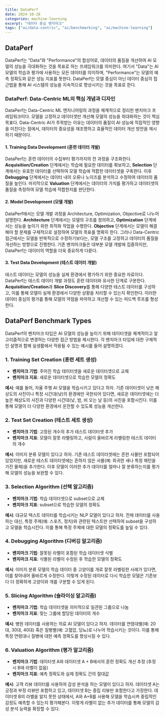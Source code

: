 ```yaml
---
title: DataPerf
date: 2024-10-28
categories: machine-learning
excerpt: "데이터 중심 벤치마크"
tags: ["ai/data-centric", "ai/benchmarking", "ai/machine-learning"]
---
```


## DataPerf

DataPerf는 "Data"와 "Performance"의 합성어로, 데이터의 품질을 개선하여 AI 모델의 성능을 극대화하는 것을 목표로 하는 프레임워크를 의미한다. 여기서 "Data"는 AI 모델의 학습과 평가에 사용하는 모든 데이터를 의미하며, "Performance"는 모델의 예측 정확도와 같은 성능 지표를 뜻한다. DataPerf는 모델 중심이 아닌 데이터 중심의 접근법을 통해 AI 시스템의 성능을 지속적으로 향상시키는 것을 목표로 한다.

### DataPerf: Data-Centric ML의 핵심 개념과 디자인

DataPerf는 Data-Centric ML 엔지니어링의 과정을 체계적으로 정리한 벤치마크 프레임워크이다. 모델을 고정하고 데이터셋만 개선해 모델의 성능을 최대화하는 것이 핵심 목표다. Data-Centric AI가 주목받는 이유는 데이터의 품질이 AI 성능에 직접적인 영향을 미친다는 점에서, 데이터의 중요성을 재조명하고 효율적인 데이터 개선 방안을 제시하기 때문이다.

#### 1. Training Data Development (훈련 데이터 개발)

DataPerf는 훈련 데이터의 수집부터 평가까지의 전 과정을 구조화한다. **Acquisition/Creation** 단계에서는 학습에 필요한 데이터를 확보하고, **Selection** 단계에서는 유효한 데이터를 선택하여 모델 학습에 적합한 데이터셋을 구축한다. 이후 **Debugging** 단계에서는 데이터 내의 오류나 노이즈를 분석하고 수정하여 데이터의 품질을 높인다. 마지막으로 **Valuation** 단계에서는 데이터의 가치를 평가하고 데이터셋의 품질을 측정하여 모델 학습에 적합한지를 판단한다.

#### 2. Model Development (모델 개발)

DataPerf에서는 모델 개발 과정을 Architecture, Optimization, Objective로 나누어 설명한다. **Architecture** 단계에서는 모델의 구조를 정의하고, **Optimization** 단계에서는 성능을 높이기 위한 최적화 작업을 수행한다. **Objective** 단계에서는 모델이 해결해야 할 문제를 구체적으로 설정하여 모델의 목표를 명확히 한다. 그러나 Data-Centric 접근에서는 모델을 반복적으로 수정하기보다는, 모델 구조를 고정하고 데이터의 품질을 개선하는 방향으로 진행한다. 기존 벤치마크들은 대부분 모델 개발에 집중하지만, DataPerf는 데이터의 역할을 더욱 중요하게 다룬다.

#### 3. Test Data Development (테스트 데이터 개발)

테스트 데이터는 모델의 성능을 실제 환경에서 평가하기 위한 중요한 자료이다. DataPerf는 테스트 데이터 개발 과정도 훈련 데이터와 유사한 단계로 구분한다. **Acquisition/Creation**과 **Slice Discovery**를 통해 다양한 테스트 데이터를 구성하고, 이를 통해 모델이 실제 환경에서 다양한 상황을 처리할 수 있는지 확인한다. 이러한 데이터 중심의 평가를 통해 모델의 약점을 파악하고 개선할 수 있는 피드백 루프를 형성한다.

## DataPerf Benchmark Types

DataPerf의 벤치마크 타입은 AI 모델의 성능을 높이기 위해 데이터셋을 체계적이고 알고리즘적으로 변경하는 다양한 접근 방법을 제시한다. 각 벤치마크 타입에 대한 구체적인 설명과 함께 실생활에서 적용될 수 있는 예시를 들어 설명하겠다.

### 1. Training Set Creation (훈련 세트 생성)

- **벤치마크 기법**: 주어진 학습 데이터셋을 새로운 데이터셋으로 교체
- **벤치마크 지표**: 새로운 데이터셋으로 학습한 모델의 정확도

**예시**: 예를 들어, 자율 주행 AI 모델을 학습시키고 있다고 하자. 기존 데이터셋이 낮은 해상도의 사진이나 특정 시간대(낮)의 환경에만 국한되어 있다면, 새로운 데이터셋에는 더 높은 해상도의 사진과 다양한 시간대(낮, 밤, 비 오는 날 등)의 사진을 포함시킨다. 이를 통해 모델이 더 다양한 환경에서 운전할 수 있도록 성능을 개선한다.

### 2. Test Set Creation (테스트 세트 생성)

- **벤치마크 기법**: 고정된 개수의 추가 테스트 데이터셋 추가
- **벤치마크 지표**: 모델이 잘못 라벨링하고, 사람이 올바르게 라벨링한 테스트 데이터의 개수

**예시**: 이미지 분류 모델이 있다고 하자. 기존 테스트 데이터셋에는 흔한 사물만 포함되어 있었지만, 새로운 테스트 데이터셋에는 흔하지 않은 사물(예: 희귀한 새나 특정 패턴을 가진 물체)을 추가한다. 이후 모델이 이러한 추가 데이터를 얼마나 잘 분류하는지를 평가해 모델의 성능을 보완할 수 있다.

### 3. Selection Algorithm (선택 알고리즘)

- **벤치마크 기법**: 학습 데이터셋으로 subset으로 교체
- **벤치마크 지표**: subset으로 학습한 모델의 정확도

**예시**: 대규모 텍스트 데이터를 학습시키는 NLP 모델이 있다고 하자. 전체 데이터를 사용하는 대신, 특정 주제(예: 스포츠, 정치)와 관련된 텍스트만 선택하여 subset을 구성하고 모델을 학습시킨다. 이를 통해 특정 주제에 대한 모델의 정확도를 높일 수 있다.

### 4. Debugging Algorithm (디버깅 알고리즘)

- **벤치마크 기법**: 잘못된 라벨이 포함된 학습 데이터셋 식별
- **벤치마크 지표**: 식별된 라벨이 수정된 후 학습한 모델의 정확도

**예시**: 이미지 분류 모델의 학습 데이터 중 고양이를 개로 잘못 라벨링한 사례가 있다면, 이를 찾아내어 올바르게 수정한다. 이렇게 수정된 데이터로 다시 학습한 모델은 기존보다 더 정확하게 고양이와 개를 구분할 수 있게 된다.

### 5. Slicing Algorithm (슬라이싱 알고리즘)

- **벤치마크 기법**: 학습 데이터셋을 의미적으로 일관된 그룹으로 나눔
- **벤치마크 지표**: 맞는 그룹에 할당된 데이터의 개수

**예시**: 병원 데이터를 사용하는 의료 AI 모델이 있다고 하자. 데이터를 연령대별(예: 20대, 30대, 40대) 혹은 질병별(예: 고혈압, 당뇨)로 나누어 학습시키는 것이다. 이를 통해 특정 연령대나 질병에 대한 예측 정확도를 향상시킬 수 있다.

### 6. Valuation Algorithm (평가 알고리즘)

- **벤치마크 기법**: 데이터셋 A와 데이터셋 A + B에서의 훈련 정확도 개선 추정 (추정 시 B에 라벨이 없음)
- **벤치마크 지표**: 예측 정확도와 실제 정확도 간의 절대값

**예시**: 고객 리뷰 데이터를 사용하여 감성 분석을 하는 모델이 있다고 하자. 데이터셋 A는 긍정과 부정 리뷰만 포함하고 있고, 데이터셋 B는 중립 리뷰만 포함한다고 가정한다. 데이터셋 B의 라벨을 알지 못한 상태에서, A와 A+B를 사용해 모델을 학습시켜 중립적인 감정도 예측할 수 있는지 평가해본다. 이렇게 라벨이 없는 추가 데이터를 통해 모델의 감성 분석 능력을 확장할 수 있다.
